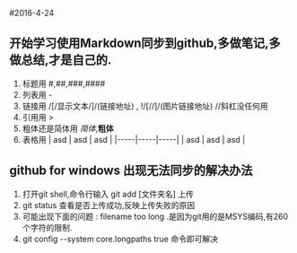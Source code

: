 #2016-4-24

## 开始学习使用Markdown同步到github,多做笔记,多做总结,才是自己的.
1. 标题用 #,##,###,####
2. 列表用 -
3. 链接用 /[/显示文本/]/(链接地址) , !/[//]/(图片链接地址) //斜杠没任何用
4. 引用用 >
5. 粗体还是简体用 *简体*,**粗体**
6. 表格用 | asd | asd | asd |
		 |-----|-----|-----|
		 | asd | asd | asd |   	


## github for windows 出现无法同步的解决办法
1. 打开git shell,命令行输入 git add [文件夹名] 上传
2. git status 查看是否上传成功,反映上传失败的原因
3. 可能出现下面的问题 : filename too long .是因为git用的是MSYS编码,有260个字符的限制.
4. git config --system core.longpaths true  命令即可解决
